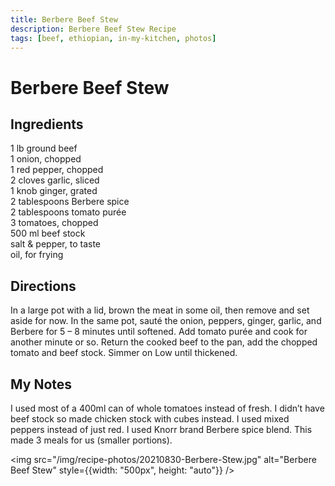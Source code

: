```yaml
---
title: Berbere Beef Stew
description: Berbere Beef Stew Recipe
tags: [beef, ethiopian, in-my-kitchen, photos]
---
```


# Berbere Beef Stew

## Ingredients
1 lb ground beef  
1 onion, chopped  
1 red pepper, chopped  
2 cloves garlic, sliced  
1 knob ginger, grated  
2 tablespoons Berbere spice  
2 tablespoons tomato purée  
3 tomatoes, chopped  
500 ml beef stock  
salt & pepper, to taste  
oil, for frying

## Directions
In a large pot with a lid, brown the meat in some oil, then remove and set aside for now. In the same pot, sauté the onion, peppers, ginger, garlic, and Berbere for 5 – 8 minutes until softened. Add tomato purée and cook for another minute or so.
Return the cooked beef to the pan, add the chopped tomato and beef stock.
Simmer on Low until thickened.

## My Notes
I used most of a 400ml can of whole tomatoes instead of fresh. I didn’t have beef stock so made chicken stock with cubes instead. I used mixed peppers instead of just red. I used Knorr brand Berbere spice blend. This made 3 meals for us (smaller portions).

<img src="/img/recipe-photos/20210830-Berbere-Stew.jpg" alt="Berbere Beef Stew" style={{width: "500px", height: "auto"}} />